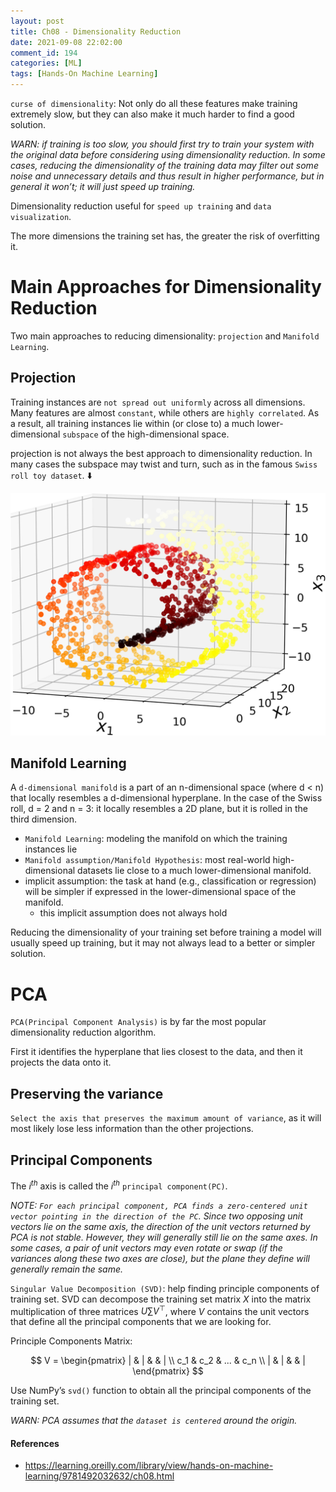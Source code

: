 ```yaml
---
layout: post
title: Ch08 - Dimensionality Reduction
date: 2021-09-08 22:02:00
comment_id: 194
categories: [ML]
tags: [Hands-On Machine Learning]
---
```


`curse of dimensionality`: Not only do all these features make training extremely slow, but they can also make it much harder to find a good solution.

*WARN: if training is too slow, you should first try to train your system with the original data before considering using dimensionality reduction. In some cases, reducing the dimensionality of the training data may filter out some noise and unnecessary details and thus result in higher performance, but in general it won’t; it will just speed up training.*

Dimensionality reduction useful for `speed up training` and `data visualization`.

The more dimensions the training set has, the greater the risk of overfitting it.

# Main Approaches for Dimensionality Reduction

Two main approaches to reducing dimensionality: `projection` and `Manifold Learning`.

## Projection

Training instances are `not spread out uniformly` across all dimensions. Many features are almost `constant`, while others are `highly correlated`. As a result, all training instances lie within (or close to) a much lower-dimensional `subspace` of the high-dimensional space.

projection is not always the best approach to dimensionality reduction. In many cases the subspace may twist and turn, such as in the famous `Swiss roll toy dataset`. ⬇️

![](/images/2021-09-08-Ch08-Dimensionality-Reduction/mls2_0804.png)

## Manifold Learning

A `d-dimensional manifold` is a part of an n-dimensional space (where d < n) that locally resembles a d-dimensional hyperplane. In the case of the Swiss roll, d = 2 and n = 3: it locally resembles a 2D plane, but it is rolled in the third dimension.

- `Manifold Learning`: modeling the manifold on which the training instances lie
- `Manifold assumption/Manifold Hypothesis`: most real-world high-dimensional datasets lie close to a much lower-dimensional manifold.
- implicit assumption: the task at hand (e.g., classification or regression) will be simpler if expressed in the lower-dimensional space of the manifold.
  - this implicit assumption does not always hold

Reducing the dimensionality of your training set before training a model will usually speed up training, but it may not always lead to a better or simpler solution.

# PCA

`PCA(Principal Component Analysis)` is by far the most popular dimensionality reduction algorithm.

First it identifies the hyperplane that lies closest to the data, and then it projects the data onto it.

## Preserving the variance

`Select the axis that preserves the maximum amount of variance`, as it will most likely lose less information than the other projections.

## Principal Components

The $i^{th}$ axis is called the $i^{th}$ `principal component(PC)`.

*NOTE: `For each principal component, PCA finds a zero-centered unit vector pointing in the direction of the PC`. Since two opposing unit vectors lie on the same axis, the direction of the unit vectors returned by PCA is not stable. However, they will generally still lie on the same axes. In some cases, a pair of unit vectors may even rotate or swap (if the variances along these two axes are close), but the plane they define will generally remain the same.*

`Singular Value Decomposition (SVD)`: help finding principle components of training set. SVD can decompose the training set matrix $X$ into the matrix multiplication of three matrices $U \sum V^\top$, where $V$ contains the unit vectors that define all the principal components that we are looking for.

Principle Components Matrix:

$$
V = \begin{pmatrix}
    | & | & & | \\
    c_1 & c_2 & ... & c_n \\
    | & | & & |
    \end{pmatrix}
$$

Use NumPy’s `svd()` function to obtain all the principal components of the training set.

*WARN: PCA assumes that the `dataset is centered` around the origin.*

#### References

- <https://learning.oreilly.com/library/view/hands-on-machine-learning/9781492032632/ch08.html>
